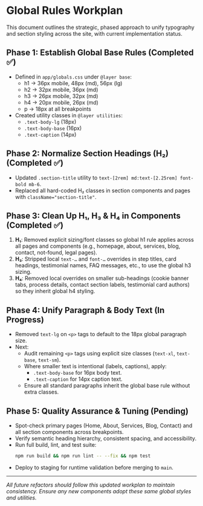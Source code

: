 # Global Rules Workplan

This document outlines the strategic, phased approach to unify typography and section styling across the site, with current implementation status.

## Phase 1: Establish Global Base Rules (Completed ✅)

- Defined in `app/globals.css` under `@layer base`:
  - h1 → 36px mobile, 48px (md), 56px (lg)
  - h2 → 32px mobile, 36px (md)
  - h3 → 26px mobile, 32px (md)
  - h4 → 20px mobile, 26px (md)
  - p → 18px at all breakpoints
- Created utility classes in `@layer utilities`:
  - `.text-body-lg` (18px)
  - `.text-body-base` (16px)
  - `.text-caption` (14px)

## Phase 2: Normalize Section Headings (H₂) (Completed ✅)

- Updated `.section-title` utility to `text-[2rem] md:text-[2.25rem] font-bold mb-6`.
- Replaced all hard-coded H₂ classes in section components and pages with `className="section-title"`.

## Phase 3: Clean Up H₁, H₃ & H₄ in Components (Completed ✅)

1. **H₁**: Removed explicit sizing/font classes so global h1 rule applies across all pages and components (e.g., homepage, about, services, blog, contact, not-found, legal pages).
2. **H₃**: Stripped local `text-…` and `font-…` overrides in step titles, card headings, testimonial names, FAQ messages, etc., to use the global h3 sizing.
3. **H₄**: Removed local overrides on smaller sub-headings (cookie banner tabs, process details, contact section labels, testimonial card authors) so they inherit global h4 styling.

## Phase 4: Unify Paragraph & Body Text (In Progress)

- Removed `text-lg` on `<p>` tags to default to the 18px global paragraph size.
- Next:
  - Audit remaining `<p>` tags using explicit size classes (`text-xl`, `text-base`, `text-sm`).
  - Where smaller text is intentional (labels, captions), apply:
    - `.text-body-base` for 16px body text.
    - `.text-caption` for 14px caption text.
  - Ensure all standard paragraphs inherit the global base rule without extra classes.

## Phase 5: Quality Assurance & Tuning (Pending)

- Spot-check primary pages (Home, About, Services, Blog, Contact) and all section components across breakpoints.
- Verify semantic heading hierarchy, consistent spacing, and accessibility.
- Run full build, lint, and test suite:
  ```bash
  npm run build && npm run lint -- --fix && npm test
  ```
- Deploy to staging for runtime validation before merging to `main`.

---

_All future refactors should follow this updated workplan to maintain consistency. Ensure any new components adopt these same global styles and utilities._
